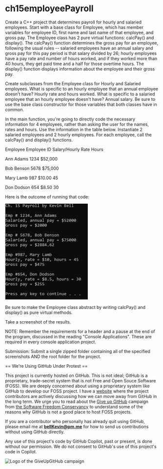 # ch15employeePayroll

Create a C++ project that determines payroll for hourly and salaried employees. Start with a base class for Employee, which has member variables for employee ID, first name and last name of that employee, and gross pay. The Employee class has 2 pure virtual functions: calcPay() and display(). The calcPay() function determines the gross pay for an employee, following the usual rules -- salaried employees have an annual salary and gross pay for this pay period is that salary divided by 26; hourly employees have a pay rate and number of hours worked, and if they worked more than 40 hours, they get paid time and a half for those overtime hours. The display() function displays information about the employee and their gross pay. 

Create subclasses from the Employee class for Hourly and Salaried employees. What is specific to an hourly employee that an annual employee doesn't have? Hourly rate and hours worked. What is specific to a salaried employee that an hourly employee doesn't have? Annual salary. Be sure to use the base class constructor for those variables that both classes have in common.

In the main function, you're going to directly code the necessary information for 4 employees, rather than asking the user for the names, rates and hours. Use the information in the table below. Instantiate 2 salaried employees and 2 hourly employees. For each employee, call the calcPay() and display() functions.

Employee	Employee ID	Salary/Hourly Rate	Hours

Ann Adams	 1234	 $52,000	

Bob Benson	 5678	 $75,000

Mary Lamb	  987	 $10.00	 45

Don Dodson   	  654	 $8.50 	 30

Here is the outcome of running that code:

![Ch 15 Payroll running](https://github.com/bell-kevin/ch15employeePayroll/blob/main/ch15payroll.PNG)

Be sure to make the Employee class abstract by writing calcPay() and display() as pure virtual methods.

Take a screenshot of the results.

 

NOTE: Remember the requirements for a header and a pause at the end of the program, discussed in the reading "Console Applications". These are required in every console application project.

Submission: Submit a single zipped folder containing all of the specified screenshots AND the root folder for the project.

== We're Using GitHub Under Protest ==

This project is currently hosted on GitHub.  This is not ideal; GitHub is a
proprietary, trade-secret system that is not Free and Open Souce Software
(FOSS).  We are deeply concerned about using a proprietary system like GitHub
to develop our FOSS project. I have a [website](https://bellKevin.me) where the
project contributors are actively discussing how we can move away from GitHub
in the long term.  We urge you to read about the [Give up GitHub](https://GiveUpGitHub.org) campaign 
from [the Software Freedom Conservancy](https://sfconservancy.org) to understand some of the reasons why GitHub is not 
a good place to host FOSS projects.

If you are a contributor who personally has already quit using GitHub, please
email me at **bellKevin@pm.me** for how to send us contributions without
using GitHub directly.

Any use of this project's code by GitHub Copilot, past or present, is done
without our permission.  We do not consent to GitHub's use of this project's
code in Copilot.

![Logo of the GiveUpGitHub campaign](https://sfconservancy.org/img/GiveUpGitHub.png)
